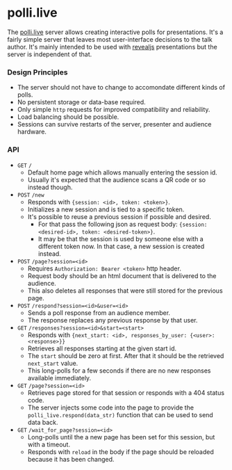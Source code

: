 # polli.live

The [polli.live](https://polli.live) server allows creating interactive polls for presentations. It's a fairly simple server that leaves most user-interface decisions to the talk author. It's mainly intended to be used with [revealjs](https://revealjs.com/) presentations but the server is independent of that.

### Design Principles

- The server should not have to change to accomondate different kinds of polls.
- No persistent storage or data-base required.
- Only simple `http` requests for improved compatibility and reliability.
- Load balancing should be possible.
- Sessions can survive restarts of the server, presenter and audience hardware.

### API

- `GET` `/`
  - Default home page which allows manually entering the session id.
  - Usually it's expected that the audience scans a QR code or so instead though.
- `POST` `/new`
  - Responds with `{session: <id>, token: <token>}`.
  - Initializes a new session and is tied to a specific token.
  - It's possible to reuse a previous session if possible and desired.
    - For that pass the following json as request body: `{session: <desired-id>, token: <desired-token>}`.
    - It may be that the session is used by someone else with a different token now. In that case, a new session is created instead.
- `POST` `/page?session=<id>`
  - Requires `Authorization: Bearer <token>` http header.
  - Request body should be an html document that is delivered to the audience.
  - This also deletes all responses that were still stored for the previous page.
- `POST` `/respond?session=<id>&user=<id>`
  - Sends a poll response from an audience member.
  - The response replaces any previous response by that user.
- `GET` `/responses?session=<id>&start=<start>`
  - Responds with `{next_start: <id>, responses_by_user: {<user>: <response>}}`
  - Retrieves all responses starting at the given start id.
  - The `start` should be zero at first. After that it should be the retrieved `next_start` value.
  - This long-polls for a few seconds if there are no new responses available immediately.
- `GET` `/page?session=<id>`
  - Retrieves page stored for that session or responds with a 404 status code.
  - The server injects some code into the page to provide the `polli_live.respond(data_str)` function that can be used to send data back.
- `GET` `/wait_for_page?session=<id>`
  - Long-polls until the a new page has been set for this session, but with a timeout.
  - Responds with `reload` in the body if the page should be reloaded because it has been changed.
